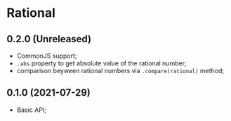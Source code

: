 # Rational

## 0.2.0 (Unreleased)

- CommonJS support;
- `.abs` property to get absolute value of the rational number;
- comparison beyween rational numbers via `.compare(rational)` method;

## 0.1.0 (2021-07-29)

- Basic API;